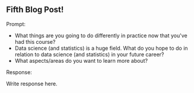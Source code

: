 ## Fifth Blog Post!

Prompt:

* What things are you going to do differently in practice now that you've had this course?
* Data science (and statistics) is a huge field. What do you hope to do in relation to data science (and statistics) in your future career? 
* What aspects/areas do you want to learn more about? 

Response:

Write response here.

